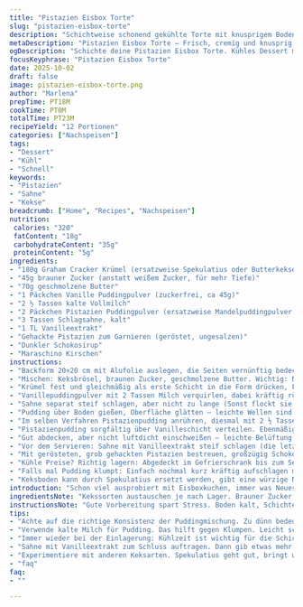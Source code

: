 ```yaml
---
title: "Pistazien Eisbox Torte"
slug: "pistazien-eisbox-torte"
description: "Schichtweise schonend gekühlte Torte mit knusprigem Boden aus Keksbröseln und zwei Puddinglagen in Vanille und Pistazie, getoppt mit Sahne, gerösteten Pistazienstückchen, dunklem Schokosirup und Kirschen. Kalt serviert, keine Backzeit. Texturen kontrastieren – knusprig, cremig, frisch. Klassiker mit leicht geändertem Boden und subtiler Kokosnote für exotische Tiefe. Einfach zu machen, aber mit einigen Tricks bei der Konsistenz der Puddings und der Handhabung der Sahne. Perfekt für heiße Tage, wenn der Ofen Pause hat, oder wenn was Schnelles, Kühlschrankkühles gefragt ist."
metaDescription: "Pistazien Eisbox Torte – Frisch, cremig und knusprig. Perfekt für heisse Tage und ohne Backzeit. Ein Klassiker neu interpretiert."
ogDescription: "Schichte deine Pistazien Eisbox Torte. Kühles Dessert mit Pudding, Sahne und knusprigem Boden. Ideal für warme Sommertage."
focusKeyphrase: "Pistazien Eisbox Torte"
date: 2025-10-02
draft: false
image: pistazien-eisbox-torte.png
author: "Marlena"
prepTime: PT18M
cookTime: PT0M
totalTime: PT23M
recipeYield: "12 Portionen"
categories: ["Nachspeisen"]
tags:
- "Dessert"
- "Kühl"
- "Schnell"
keywords:
- "Pistazien"
- "Sahne"
- "Kekse"
breadcrumb: ["Home", "Recipes", "Nachspeisen"]
nutrition: 
 calories: "320"
 fatContent: "18g"
 carbohydrateContent: "35g"
 proteinContent: "5g"
ingredients:
- "180g Graham Cracker Krümel (ersatzweise Spekulatius oder Butterkekse zerkrümelt)"
- "45g brauner Zucker (anstatt weißem Zucker, für mehr Tiefe)"
- "70g geschmolzene Butter"
- "1 Päckchen Vanille Puddingpulver (zuckerfrei, ca 45g)"
- "2 ½ Tassen kalte Vollmilch"
- "2 Päckchen Pistazien Puddingpulver (ersatzweise Mandelpuddingpulver genutzt)"
- "3 Tassen Schlagsahne, kalt"
- "1 TL Vanilleextrakt"
- "Gehackte Pistazien zum Garnieren (geröstet, ungesalzen)"
- "Dunkler Schokosirup"
- "Maraschino Kirschen"
instructions:
- "Backform 20×20 cm mit Alufolie auslegen, die Seiten vernünftig bedeckt, damit sich später ganze Kuchenstücke besser heben lassen. Keine Angst vor Knicken im Papier, wird später kompakt."
- "Mischen: Keksbrösel, braunen Zucker, geschmolzene Butter. Wichtig: Nicht zu nass; Masse soll sich in der Hand zerbröseln, aber zusammenhalten, wenn gedrückt. Textur wie feuchter Sand, aber nicht matschig!"
- "Krümel fest und gleichmäßig als erste Schicht in die Form drücken, Fingerspitzen nehmen Reibungen gut auf, Backlöffel mit flachem Boden klappt aber auch. Kruste bitte für ca. 15 Minuten ins Gefrierfach. Die Kälte hilft, dass beim Gießen später nichts verrutscht."
- "Vanillepuddingpulver mit 2 Tassen Milch verquirlen, dabei kräftig rühren bis sich erste dicke Fäden bilden, weich fest nennen Köche diesen Zustand. Wäre zu dünn, wird die Schicht zu weich; zu dick, lässt sich schlecht verteilen."
- "Sahne separat steif schlagen, aber nicht zu lange (Sonst flockt sie!), 1 Tasse davon unter den Vanillepudding heben. Durch Falten kann man Luft bewahren, sonst zähflüssig und schwere Konsistenz."
- "Pudding über Boden gießen, Oberfläche glätten – leichte Wellen sind ok, mit Spatel nicht zu stark drücken, sonst gibt’s Dellen. Dann wieder ab ins Gefrierfach, damit der Pudding vor dem nächsten Schritt kühlt und fester wird. Ca. 20 Minuten, mehr ist besser als zu kurz."
- "Im selben Verfahren Pistazienpudding anrühren, diesmal mit 2 ½ Tassen Milch (1/2 Tasse mehr für cremigere Konsistenz), bis leicht andickt, weich fest wie zuvor. Sahne schlagen und unterheben. Manchmal hilft ein Teelöffel Zucker, das Aroma zu betonen, wenn Pistazienpudding eher fad ist."
- "Pistazienpudding sorgfältig über Vanilleschicht verteilen. Ebenmäßig verstreichen, mit dem Spatel überkreuz streichen sorgt für schöne Oberfläche."
- "Gut abdecken, aber nicht luftdicht einschweißen – leichte Belüftung bewahrt Frische. Mindestens 6 Stunden im Gefrierfach lassen. Je länger, desto besser verbinden sich die Schichten und die Kruste knackt exquisit. Ich lasse meistens über Nacht stehen."
- "Vor dem Servieren: Sahne mit Vanilleextrakt steif schlagen (die letzte Portion). Locker oben auftragen, nicht zu dick, sonst erschlägt es die zarten Puddingaromen."
- "Mit gerösteten, grob gehackten Pistazien bestreuen, großzügig Schokosirup blitzartig darüberziehen – macht optisch und geschmacklich einen echt schönen Kontrast. Zum Schluss eine Maraschino Kirsche in die Mitte setzen, sieht klassisch aus und bringt die Farben zusammen."
- "Kühle Preise? Richtig lagern: Abgedeckt im Gefrierschrank bis zum Servieren, damit kein Gefrierbrand durchkommt. Keine zu warme Umgebung, sonst läuft Sahne schneller und die Körnung des Bodens leidet."
- "Falls mal Pudding klumpt: Einfach nochmal kurz kräftig aufschlagen mit Schneebesen, oder mit Handmixer auf niedriger Stufe. Kein Wasser zufügen, sonst wird’s dünn."
- "Keksboden kann durch Spekulatius ersetzt werden, gibt eine würzige Note; Butterkekse, wenn keine andere Option, aber dann nimmt man weniger Zucker, da sie schon süß sind."
introduction: "Schon viel ausprobiert mit Eisboxkuchen, immer was Neues gelernt. Die Kruste darf nie feucht oder matschig werden, sonst versinkt alles. Pudding muss sanft fest sein, nicht zu hart, sonst wird's trocken. Pistazienpudding ist meist mild, daher Mandelpudding als Ersatz hergenommen, etwas nussiger – überraschend besser. Weniger Zucker im Boden balanciert die Süße aus. Kein Backen macht es heiß und schnell. Friert gut, muss nicht perfekt glatt sein, sieht meist rustikal aus. Der Löffel reißt beim servieren herrlich durch die weichen Schichten – ein haptisches Erlebnis. Die Kombination aus dickem Schokosirup, der knackigen Nuss und der kühlen Sahne – mag ich sehr."
ingredientsNote: "Kekssorten austauschen je nach Lager. Brauner Zucker bringt mehr Geschmack als weißer, Zucker immer nach Geschmack anpassen. Butter sollte nicht zu heiß sein, sonst wird der Boden fettig und bricht beim Schneiden. Milch kalt verwenden, sonst klumpt Pudding schneller. Vanilleextrakt verleiht zusätzlichen Kick und kann auch ins Puddingpulver. Sahne steif schlagen, nicht zu fest, sonst wird sie buttrig. Wer Pistazienpudding nicht findet, nutze Mandel- oder Haselnusspudding, dann mit 2-3 Tropfen Pistazienaroma ergänzen. Nüsse frisch rösten, sonst schmecken sie muffig. Schokosirup zum Verfeinern und Optik, alternativ Kakaopulver überstreuen."
instructionsNote: "Gute Vorbereitung spart Stress. Boden kalt, Schichten warten, sonst verschmilzt alles. Pudding dick wird durch kräftiges Rühren im kalten Zustand, Geduld wichtig. Beim Sahneunterheben lieber langsam und mit Gefühl arbeiten, sonst fällt alles zusammen. Gefrierfach-Kühlzeiten variieren je nach Gerät, lieber länger als zu kurz. Abdecken schützt vor Gefrierbrand, dabei Luftaustausch ermöglichen. Schichten vorsichtig verteilen, Finger kalt halten, sonst schmilzt die Puddingoberfläche. Wer keine ganzen Schichten will, kann mit Löffeln kleine Tupfen setzen, ergibt rustikales Muster. Kirschen streifen leicht ab, in die Mitte setzen oder in Reihen. Probieren hieß oft, mit weniger Zucker zu starten, dann bei Bedarf nachsüßen. Einfach machen, schmeckt immer."
tips:
- "Achte auf die richtige Konsistenz der Puddingmischung. Zu dünn bedeutet wässrig. Zu dick lässt sich schlecht verteilen. Rühr intensiv, bis dicke Fäden sichtbar sind. Das wärmt die Sonnenstrahlen auf. Bei Sahne vorsichtig sein, sonst gerinnt die Konsistenz."
- "Verwende kalte Milch für Pudding. Das hilft gegen Klumpen. Leicht schaumig schlagen. Geringer Zuckeranteil im Keksboden bringt Puddinggeschmack zur Geltung. Nüsse frisch rösten, damit keine muffigen Aromen in die Torte kommen."
- "Immer wieder bei der Einlagerung: Kühlzeit ist wichtig für die Schichten. Mindestens 6 Stunden im Gefrierfach. Wenn du Geduld hast, über Nacht ist die Kombination besser. Schichten verschmelzen, knackige Kruste bleibt. Luftzirkulation nicht vergessen, sonst Verfärbung."
- "Sahne mit Vanilleextrakt zum Schluss auftragen. Dann gib etwas mehr Schokosirup drüber. Das sorgt für den richtigen Kontrast. Pudding kann nicht klumpen, aber auch frische Kirschen sind wichtig für den Look. Glanz und Farbe machen alle glücklich. Da schmilzt das Herz."
- "Experimentiere mit anderen Keksarten. Spekulatius geht gut, bringt würzige Nuancen. Butterkekse als letzte Wahl; aber Zuckeranteil anpassen. Lieber weniger, Keks ergibt dann die strahlenden Punkte im Gesamtbild."
- "faq"
faq:
- ""

---
```


